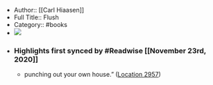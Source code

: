 - Author:: [[Carl Hiaasen]]
- Full Title:: Flush
- Category:: #books
- ![](https://images-na.ssl-images-amazon.com/images/I/41%2BZ71W5VFL._SL200_.jpg)
- ### Highlights first synced by #Readwise [[November 23rd, 2020]]
    - punching out your own house.” ([Location 2957](https://readwise.io/to_kindle?action=open&asin=B000FCKDK0&location=2957))
